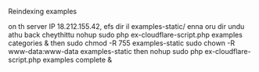 Reindexing examples 

 

on th server IP 18.212.155.42, efs dir il examples-static/ enna oru dir undu athu back cheythittu nohup sudo php ex-cloudflare-script.php examples categories & then sudo chmod -R 755 examples-static sudo chown -R www-data:www-data examples-static then nohup sudo php ex-cloudflare-script.php examples complete &